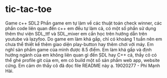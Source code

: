 # tic-tac-toe
Game c++ SDL2
Phần game em tự làm về các thuật toán check winner, các phần code liên quan đến c++ em đều tự làm cả, có một số phần sử dụng thêm thư viện SDL_ttf và SDL_mixer em cần học trên hướng dẫn trên youtube và lazyfoo. Do game em làm khá gấp, chỉ có khoảng 1 tuần nên em chưa thể thiết kế thêm giao diện play-button hay thêm chơi với máy.
Em nghĩ sản phẩm game của mình được 8.5 điểm. Em làm khá gấp và định hướng ngành của em không liên quan gì đến SDL hay C++ cả, thầy cô có thể ghé profile git của em, em có build một số sản phầm web app, website cứng. 
Em cảm ơn thầy cô đã đọc file README này ạ.
19020277 - Phí Mạnh Hải.

